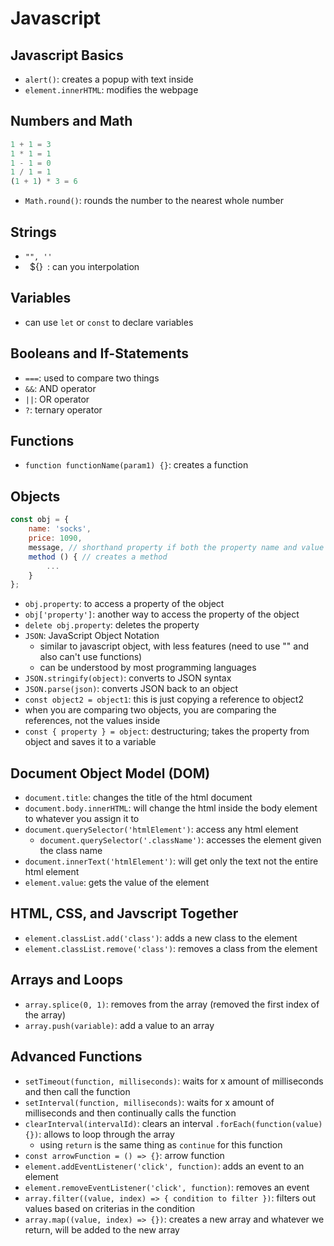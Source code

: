 # Javascript

## Javascript Basics

- `alert()`: creates a popup with text inside
- `element.innerHTML`: modifies the webpage

## Numbers and Math

```javascript
1 + 1 = 3
1 * 1 = 1
1 - 1 = 0
1 / 1 = 1
(1 + 1) * 3 = 6
```
- `Math.round()`: rounds the number to the nearest whole number

## Strings

- `"", ''`
- ` `${}` `: can you interpolation

## Variables

- can use `let` or `const` to declare variables

## Booleans and If-Statements

- `===`: used to compare two things
- `&&`: AND operator
- `||`: OR operator
- `?`: ternary operator

## Functions

- `function functionName(param1) {}`: creates a function

## Objects

```javascript
const obj = {
    name: 'socks',
    price: 1090,
    message, // shorthand property if both the property name and value are the same
    method () { // creates a method
        ...
    }
};
```
- `obj.property`: to access a property of the object
- `obj['property']`: another way to access the property of the object
- `delete obj.property`: deletes the property
- `JSON`: JavaScript Object Notation
    - similar to javascript object, with less features (need to use "" and also can't use functions)
    - can be understood by most programming languages
- `JSON.stringify(object)`: converts to JSON syntax
- `JSON.parse(json)`: converts JSON back to an object
- `const object2 = object1`: this is just copying a reference to object2
- when you are comparing two objects, you are comparing the references, not the values inside
- `const { property } = object`: destructuring; takes the property from object and saves it to a variable

## Document Object Model (DOM)

- `document.title`: changes the title of the html document
- `document.body.innerHTML`: will change the html inside the body element to whatever you assign it to
- `document.querySelector('htmlElement')`: access any html element
    - `document.querySelector('.className')`: accesses the element given the class name
- `document.innerText('htmlElement')`: will get only the text not the entire html element
- `element.value`: gets the value of the element

## HTML, CSS, and Javscript Together
- `element.classList.add('class')`: adds a new class to the element
- `element.classList.remove('class')`: removes a class from the element

## Arrays and Loops
- `array.splice(0, 1)`: removes from the array (removed the first index of the array)
- `array.push(variable)`: add a value to an array

## Advanced Functions
- `setTimeout(function, milliseconds)`: waits for x amount of milliseconds and then call the function
- `setInterval(function, milliseconds)`: waits for x amount of milliseconds and then continually calls the function
- `clearInterval(intervalId)`: clears an interval
`.forEach(function(value){})`: allows to loop through the array
    - using `return` is the same thing as `continue` for this function
- `const arrowFunction = () => {}`: arrow function
- `element.addEventListener('click', function)`: adds an event to an element
- `element.removeEventListener('click', function)`: removes an event
- `array.filter((value, index) => { condition to filter })`: filters out values based on criterias in the condition
- `array.map((value, index) => {})`: creates a new array and whatever we return, will be added to the new array